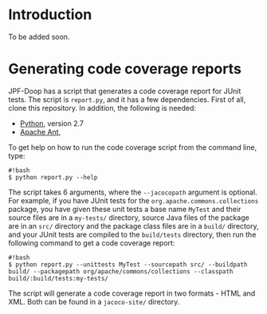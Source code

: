 # Introduction

To be added soon.

# Generating code coverage reports

JPF-Doop has a script that generates a code coverage report for JUnit
tests. The script is `report.py`, and it has a few dependencies. First
of all, clone this repository. In addition, the following is needed:

- [Python](http://python.org), version 2.7
- [Apache Ant](https://ant.apache.org/),

To get help on how to run the code coverage script from the command
line, type:

```
#!bash
$ python report.py --help
```

The script takes 6 arguments, where the `--jacocopath` argument is
optional. For example, if you have JUnit tests for the
`org.apache.commons.collections` package, you have given these unit
tests a base name `MyTest` and their source files are in a `my-tests/`
directory, source Java files of the package are in an `src/` directory
and the package class files are in a `build/` directory, and your
JUnit tests are compiled to the `build/tests` directory, then run the
following command to get a code coverage report:

```
#!bash
$ python report.py --unittests MyTest --sourcepath src/ --buildpath build/ --packagepath org/apache/commons/collections --classpath build/:build/tests:my-tests/
```

The script will generate a code coverage report in two formats - HTML
and XML. Both can be found in a `jacoco-site/` directory.
